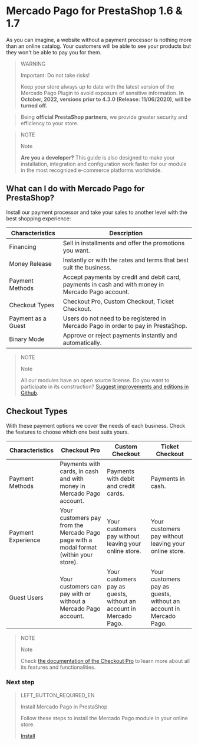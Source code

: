 # Mercado Pago for PrestaShop 1.6 & 1.7


As you can imagine, a website without a payment processor is nothing more than an online catalog. Your customers will be able to see your products but they won't be able to pay you for them.

> WARNING
>
> Important: Do not take risks!
>
> Keep your store always up to date with the latest version of the Mercado Pago Plugin to avoid exposure of sensitive information. **In October, 2022, versions prior to 4.3.0 (Release: 11/06/2020), will be turned off.**

> Being **official PrestaShop partners**, we provide greater security and efficiency to your store.

<span></span>

> NOTE
>
> Note
>
> **Are you a developer?** This guide is also designed to make your installation, integration and configuration work faster for our module in the most recognized e-commerce platforms worldwide.

## What can I do with Mercado Pago for PrestaShop?

Install our payment processor and take your sales to another level with the best shopping experience:

| Characteristics | Description |
| --- | --- |
| Financing | Sell in installments and offer the promotions you want. |
| Money Release | Instantly or with the rates and terms that best suit the business. |
| Payment Methods | Accept payments by credit and debit card, payments in cash and with money in Mercado Pago account. |
| Checkout Types | Checkout Pro, Custom Checkout, Ticket Checkout. |
| Payment as a Guest | Users do not need to be registered in Mercado Pago in order to pay in PrestaShop. |
| Binary Mode | Approve or reject payments instantly and automatically. |

> NOTE
>
> Note
>
> All our modules have an open source license. Do you want to participate in its construction? [Suggest improvements and editions in Github](https://github.com/mercadopago/cart-prestashop-7).

## Checkout Types

With these payment options we cover the needs of each business. Check the features to choose which one best suits yours.

| Characteristics | Checkout Pro | Custom Checkout | Ticket Checkout |
| --- | --- | --- | --- |
| Payment Methods | Payments with cards, in cash and with money in Mercado Pago account. | Payments with debit and credit cards. | Payments in cash. |
| Payment Experience | Your customers pay from the Mercado Pago page with a modal format (within your store). | Your customers pay without leaving your online store. | Your customers pay without leaving your online store. |
| Guest Users | Your customers can pay with or without a Mercado Pago account. | Your customers pay as guests, without an account in Mercado Pago. | Your customers pay as guests, without an account in Mercado Pago. |

> NOTE
>
> Note
>
> Check [the documentation of the Checkout Pro](https://www.mercadopago[FAKER][URL][DOMAIN]/developers/en/guides/online-payments/checkout-pro/introduction) to learn more about all its features and functionalities.

### Next step

> LEFT_BUTTON_REQUIRED_EN
>
> Install Mercado Pago in PrestaShop
>
> Follow these steps to install the Mercado Pago module in your online store.
>
> 
> [Install](https://www.mercadopago[FAKER][URL][DOMAIN]/developers/en/guides/plugins/prestashop/instalation)